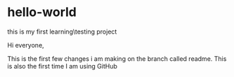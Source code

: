 # hello-world
this is my first learning\testing project


Hi everyone,

This is the first few changes i am making on the branch called readme.
This is also the first time I am using GitHub
